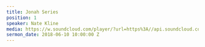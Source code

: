 ```yaml
---
title: Jonah Series
position: 1
speaker: Nate Kline
media: https://w.soundcloud.com/player/?url=https%3A//api.soundcloud.com/tracks/457324350
sermon_date: 2018-06-10 10:00:00 Z
---
```


